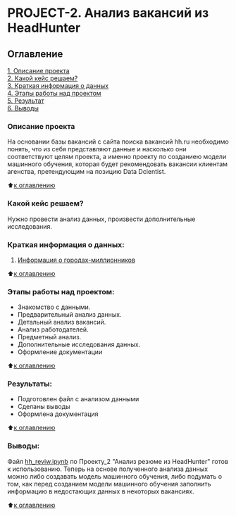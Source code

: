 # PROJECT-2. Анализ вакансий из HeadHunter      

## Оглавление  
[1. Описание проекта](https://github.com/Tatiana-Davydova/sf_data_science/tree/main/Skillfactory/PROJECT_2%20Head%20Hunter/README.md#Описание-проекта)  
[2. Какой кейс решаем?](https://github.com/Tatiana-Davydova/sf_data_science/tree/main/Skillfactory/PROJECT_2%20Head%20Hunter/README.md#Какой-кейс-решаем?)  
[3. Краткая информация о данных](https://github.com/Tatiana-Davydova/sf_data_science/tree/main/Skillfactory/PROJECT_2%20Head%20Hunter/README.md#Краткая-информация-о-данных:)  
[4. Этапы работы над проектом](https://github.com/Tatiana-Davydova/sf_data_science/tree/main/Skillfactory/PROJECT_2%20Head%20Hunter/README.md#Этапы-работы-над-проектом:)  
[5. Результат](https://github.com/Tatiana-Davydova/sf_data_science/tree/main/Skillfactory/PROJECT_2%20Head%20Hunter/README.md#Результаты:)    
[6. Выводы](https://github.com/Tatiana-Davydova/sf_data_science/tree/main/Skillfactory/PROJECT_2%20Head%20Hunter/README.md#Выводы:) 

### Описание проекта    
На основании базы вакансий с сайта поиска вакансий hh.ru необходимо понять, что из себя представляют данные и насколько они соответствуют целям проекта, а именно проекту по созданиею модели машинного обучения, которая будет рекомендовать вакансии клиентам агенства, претендующим на позицию Data Dcientist. 

:arrow_up:[к оглавлению](https://github.com/Tatiana-Davydova/sf_data_science/tree/main/Skillfactory/PROJECT_2%20Head%20Hunter/README.md#Оглавление)


### Какой кейс решаем?    
Нужно провести анализ данных, произвести дополнительные исследования.

### Краткая информация о данных:
1. [Информация о городах-миллионников](https://ru.wikipedia.org/wiki/%D0%93%D0%BE%D1%80%D0%BE%D0%B4%D0%B0-%D0%BC%D0%B8%D0%BB%D0%BB%D0%B8%D0%BE%D0%BD%D0%B5%D1%80%D1%8B_%D0%A0%D0%BE%D1%81%D1%81%D0%B8%D0%B8)
  
:arrow_up:[к оглавлению](https://github.com/Tatiana-Davydova/sf_data_science/tree/main/Skillfactory/PROJECT_2%20Head%20Hunter/README.md#Оглавление)


### Этапы работы над проектом:  
- Знакомство с данными.
- Предварительный анализ данных.
- Детальный анализ вакансий.
- Анализ работодателей.
- Предметный анализ.
- Дополнительные исследования данных.
- Оформление документации

:arrow_up:[к оглавлению](https://github.com/Tatiana-Davydova/sf_data_science/tree/main/Skillfactory/PROJECT_2%20Head%20Hunter/README.md#Оглавление)


### Результаты:  
- Подготовлен файл с анализом данными 
- Сделаны выводы
- Оформлена документация

:arrow_up:[к оглавлению](https://github.com/Tatiana-Davydova/sf_data_science/tree/main/Skillfactory/PROJECT_2%20Head%20Hunter/README.md#Оглавление)


### Выводы:  
Файл [hh_reviw.ipynb](https://github.com/Tatiana-Davydova/sf_data_science/tree/main/Skillfactory/PROJECT_2%20Head%20Hunter/hh_review.ipynb) по Проекту_2 "Анализ резюме из HeadHunter" готов к использованию. 
Теперь на основе полученного анализа данных можно либо создавать модель машинного обучения, либо подумать о том, как перед созданием модели машинного обучения заполнить информацию в недостающих данных в некоторых вакансиях.

:arrow_up:[к оглавлению](https://github.com/Tatiana-Davydova/sf_data_science/tree/main/Skillfactory/PROJECT_2%20Head%20Hunter/README.md#Оглавление)